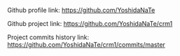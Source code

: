 Github profile link: https://github.com/YoshidaNaTe

Github project link: https://github.com/YoshidaNaTe/crm1

Project commits history link: https://github.com/YoshidaNaTe/crm1/commits/master
